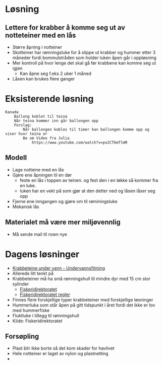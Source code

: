 # Løsning
## Lettere for krabber å komme seg ut av notteteiner med en lås
- Større åpning i notteiner
- Skotteiner har rømningsluke for å slippe ut krabber og hummer etter 3 måneder fordi bommulstråden som holder luken åpen går i oppløsning 
- Mer kontroll på hvor lenge det skal gå før krabbene kan komme seg ut igjen
  - Kan åpne seg f.eks 2 uker 1 måned
- Låsen kan brukes flere ganger

# Eksisterende løsning

    Kanada
        Ballong koblet til teina
        Når teina kommer inn går ballongen opp
        Forslag:
            Når ballongen kobles til timer kan ballongen komme opp og viser hvor teina er
            Be om Video fra Julia
                https://www.youtube.com/watch?v=px2CT6mflmM


## Modell
- Lage notteine med en lås
- Gjøre ene åpningen til en dør
   - feste en lås i toppen av teinen. og fest den i en løkke så kommer fra en luke.
   - luken har en vekt på som gjør at den detter ned og låsen låser seg opp
- Fjerne ene inngangen og gjøre om til røminingsluke
- Mekanisk lås

## Materialet må være mer miljøvennlig
- Må sende mail til noen nye

# Dagens løsninger
- [Krabbeteine under vann - Undervannsfilming](https://www.youtube.com/watch?v=u_tdc0Wkk5U)
- Allerede litt tenkt på
- Krabbeteiner må ha små rømningshull til mindre dyr med 15 cm stor sylinder
  - [Fiskeridirektoratet](https://www.youtube.com/watch?v=l5e2EvyRMOM)
  - [Fiskeridirektoratet regler](https://www.fiskeridir.no/Fritidsfiske/Artar/Hummarfiske/Korleis-skal-hummarteina-vere)
- Finnes flere forskjellige typer krabbeteiner med forskjellige løsninger
- Hummerluka som står åpen på gitt tidspunkt i året fordi det ikke er lov med hummerfiske
- Fluktluke i tillegg til rømningshull
- Kilde: Fiskeridirektoratet

## Forsøpling
- Plast blir ikke borte så det kom skader for havlivet
- Hele notteiner er laget av nylon og plastnetting
- 
